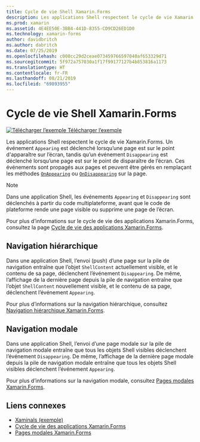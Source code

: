 ```yaml
---
title: Cycle de vie Shell Xamarin.Forms
description: Les applications Shell respectent le cycle de vie Xamarin.Forms. Un événement Appearing est déclenché lorsqu’une page est sur le point d'apparaître sur l’écran, tandis qu’un événement Disappearing est déclenché lorsqu’une page est sur le point de disparaître de l’écran.
ms.prod: xamarin
ms.assetid: 4E4EE50E-3BB4-441D-8355-CD9CD26ED1D0
ms.technology: xamarin-forms
author: davidbritch
ms.author: dabritch
ms.date: 07/25/2019
ms.openlocfilehash: c008cc29d2ceae073459766597040af653329d71
ms.sourcegitcommit: 5f972a757030a1f17f99177127b4b853816a1173
ms.translationtype: HT
ms.contentlocale: fr-FR
ms.lasthandoff: 08/21/2019
ms.locfileid: "69893955"
---
```

# <a name="xamarinforms-shell-lifecycle"></a>Cycle de vie Shell Xamarin.Forms

[![Télécharger l’exemple](~/media/shared/download.png) Télécharger l’exemple](https://github.com/xamarin/xamarin-forms-samples/tree/master/UserInterface/Xaminals/)

Les applications Shell respectent le cycle de vie Xamarin.Forms. Un événement `Appearing` est déclenché lorsqu’une page est sur le point d'apparaître sur l’écran, tandis qu’un événement `Disappearing` est déclenché lorsqu’une page est sur le point de disparaître de l’écran. Ces événements sont propagés aux pages et peuvent être gérés en remplaçant les méthodes [`OnAppearing`](xref:Xamarin.Forms.Page.OnAppearing) ou [`OnDisappearing`](xref:Xamarin.Forms.Page.OnDisappearing) sur la page.

> [!NOTE]
> Dans une application Shell, les événements `Appearing` et `Disappearing` sont déclenchés à partir du code multiplateforme, avant que le code de plateforme rende une page visible ou supprime une page de l’écran.

Pour plus d’informations sur le cycle de vie des applications Xamarin.Forms, consultez la page [Cycle de vie des applications Xamarin.Forms](~/xamarin-forms/app-fundamentals/app-lifecycle.md).

## <a name="hierarchical-navigation"></a>Navigation hiérarchique

Dans une application Shell, l’envoi (push) d’une page sur la pile de navigation entraîne que l’objet `ShellContent` actuellement visible, et le contenu de sa page, déclenchent l’événement `Disappearing`. De même, l’affichage de la dernière page depuis la pile de navigation entraîne que l’objet `ShellContent` nouvellement visible, et le contenu de sa page, déclenchent l’événement `Appearing`.

Pour plus d’informations sur la navigation hiérarchique, consultez [Navigation hiérarchique Xamarin.Forms](~/xamarin-forms/app-fundamentals/navigation/hierarchical.md).

## <a name="modal-navigation"></a>Navigation modale

Dans une application Shell, l’envoi d’une page modale sur la pile de navigation modale entraîne que tous les objets Shell visibles déclenchent l’événement `Disappearing`. De même, l’affichage de la dernière page modale depuis la pile de navigation modale entraîne que tous les objets Shell visibles déclenchent l’événement `Appearing`.

Pour plus d’informations sur la navigation modale, consultez [Pages modales Xamarin.Forms](~/xamarin-forms/app-fundamentals/navigation/modal.md).

## <a name="related-links"></a>Liens connexes

- [Xaminals (exemple)](https://github.com/xamarin/xamarin-forms-samples/tree/master/UserInterface/Xaminals/)
- [Cycle de vie des applications Xamarin.Forms](~/xamarin-forms/app-fundamentals/app-lifecycle.md)
- [Pages modales Xamarin.Forms](~/xamarin-forms/app-fundamentals/navigation/modal.md)
